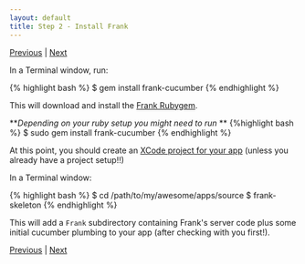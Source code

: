 ```yaml
---
layout: default
title: Step 2 - Install Frank
---
```

[Previous](installation-step1.html) | [Next](installation-step3.html) 

In a Terminal window, run:

{% highlight bash %}
$ gem install frank-cucumber 
{% endhighlight %}

 This will download and install the [Frank Rubygem](http://rubygems.org/gems/frank-cucumber). 

 **_Depending on your ruby setup you might need to run_ **
 {%highlight bash %} $ sudo gem install frank-cucumber {% endhighlight %}

At this point, you should create an [XCode project for your app](https://developer.apple.com/library/ios/#referencelibrary/GettingStarted/RoadMapiOS/Introduction/Introduction.html)
(unless you already have a project setup!!)

In a Terminal window: 

{% highlight bash %}
$ cd /path/to/my/awesome/apps/source 
$ frank-skeleton
{% endhighlight %}

This will add a `Frank` subdirectory containing Frank's server code plus some
initial cucumber plumbing to your app (after checking with you first!).

[Previous](installation-step1.html) | [Next](installation-step3.html) 
